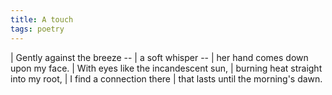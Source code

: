 ```yaml
---
title: A touch
tags: poetry
---
```


| Gently against the breeze --
| a soft whisper --
| her hand comes down upon my face.
| With eyes like the incandescent sun,
| burning heat straight into my root,
| I find a connection there
| that lasts until the morning's dawn.
